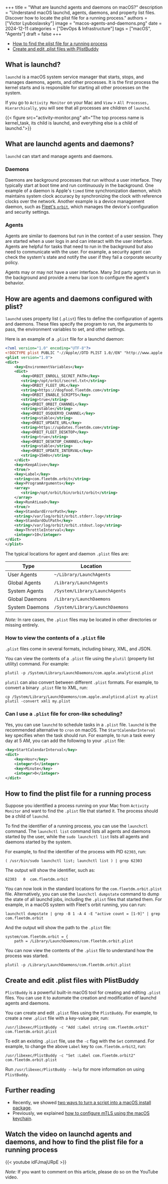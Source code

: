 +++
title = "What are launchd agents and daemons on macOS?"
description = "Understand macOS launchd, agents, daemons, and property list files. Discover how to locate the plist file for a running process."
authors = ["Victor Lyuboslavsky"]
image = "macos-agents-and-daemons.png"
date = 2024-12-11
categories = ["DevOps & Infrastructure"]
tags = ["macOS", "Agents"]
draft = false
+++

- [How to find the plist file for a running process](#how-to-find-the-plist-file-for-a-running-process)
- [Create and edit .plist files with PlistBuddy](#create-and-edit-plist-files-with-plistbuddy)

## What is launchd?

`launchd` is a macOS system service manager that starts, stops, and manages daemons, agents, and other processes. It is
the first process the kernel starts and is responsible for starting all other processes on the system.

If you go to `Activity Monitor` on your Mac and `View` > `All Processes, Hierarchically`, you will see that all
processes are children of `launchd`.

{{< figure src="activity-monitor.png" alt="The top process name is kernel_task, its child is launchd, and everything else is a child of launchd.">}}

## What are launchd agents and daemons?

`launchd` can start and manage agents and daemons.

### Daemons

Daemons are background processes that run without a user interface. They typically start at boot time and run
continuously in the background. One example of a daemon is Apple's `timed` time synchronization daemon, which maintains
system clock accuracy by synchronizing the clock with reference clocks over the network. Another example is a device
management daemon, such as [Fleet's `orbit`](https://fleetdm.com/docs/get-started/anatomy#orbit), which manages the
device's configuration and security settings.

### Agents

Agents are similar to daemons but run in the context of a user session. They are started when a user logs in and can
interact with the user interface. Agents are helpful for tasks that need to run in the background but also need to
communicate with the user. For example, a security agent can check the system's state and notify the user if they fail a
corporate security policy.

Agents may or may not have a user interface. Many 3rd party agents run in the background and provide a menu bar icon to
configure the agent's behavior.

## How are agents and daemons configured with plist?

`launchd` uses property list (`.plist`) files to define the configuration of agents and daemons. These files specify the
program to run, the arguments to pass, the environment variables to set, and other settings.

Here is an example of a `.plist` file for a launchd daemon:

```xml
<?xml version="1.0" encoding="UTF-8"?>
<!DOCTYPE plist PUBLIC "-//Apple//DTD PLIST 1.0//EN" "http://www.apple.com/DTDs/PropertyList-1.0.dtd">
<plist version="1.0">
<dict>
    <key>EnvironmentVariables</key>
    <dict>
       <key>ORBIT_ENROLL_SECRET_PATH</key>
       <string>/opt/orbit/secret.txt</string>
       <key>ORBIT_FLEET_URL</key>
       <string>https://dogfood.fleetdm.com</string>
       <key>ORBIT_ENABLE_SCRIPTS</key>
       <string>true</string>
       <key>ORBIT_ORBIT_CHANNEL</key>
       <string>stable</string>
       <key>ORBIT_OSQUERYD_CHANNEL</key>
       <string>stable</string>
       <key>ORBIT_UPDATE_URL</key>
       <string>https://updates.fleetdm.com</string>
       <key>ORBIT_FLEET_DESKTOP</key>
       <string>true</string>
       <key>ORBIT_DESKTOP_CHANNEL</key>
       <string>stable</string>
       <key>ORBIT_UPDATE_INTERVAL</key>
       <string>15m0s</string>
    </dict>
    <key>KeepAlive</key>
    <true/>
    <key>Label</key>
    <string>com.fleetdm.orbit</string>
    <key>ProgramArguments</key>
    <array>
       <string>/opt/orbit/bin/orbit/orbit</string>
    </array>
    <key>RunAtLoad</key>
    <true/>
    <key>StandardErrorPath</key>
    <string>/var/log/orbit/orbit.stderr.log</string>
    <key>StandardOutPath</key>
    <string>/var/log/orbit/orbit.stdout.log</string>
    <key>ThrottleInterval</key>
    <integer>10</integer>
</dict>
</plist>
```

The typical locations for agent and daemon `.plist` files are:

| Type           | Location                        |
| -------------- | ------------------------------- |
| User Agents    | `~/Library/LaunchAgents`        |
| Global Agents  | `/Library/LaunchAgents`         |
| System Agents  | `/System/Library/LaunchAgents`  |
| Global Daemons | `/Library/LaunchDaemons`        |
| System Daemons | `/System/Library/LaunchDaemons` |

_Note:_ In rare cases, the `.plist` files may be located in other directories or missing entirely.

### How to view the contents of a `.plist` file

`.plist` files come in several formats, including binary, XML, and JSON.

You can view the contents of a `.plist` file using the `plutil` (property list utility) command. For example:

```shell
plutil -p /System/Library/LaunchDaemons/com.apple.analyticsd.plist
```

`plutil` can also convert between different `.plist` formats. For example, to convert a binary `.plist` file to XML,
run:

```shell
cp /System/Library/LaunchDaemons/com.apple.analyticsd.plist my.plist
plutil -convert xml1 my.plist
```

### Can I use a `.plist` file for cron-like scheduling?

Yes, you can use `launchd` to schedule tasks in a `.plist` file. `launchd` is the recommended alternative to `cron` on
macOS. The `StartCalendarInterval` key specifies when the task should run. For example, to run a task every day at 5 AM,
you can add the following to your `.plist` file:

```xml
<key>StartCalendarInterval</key>
<dict>
    <key>Hour</key>
    <integer>5</integer>
    <key>Minute</key>
    <integer>0</integer>
</dict>
```

## How to find the plist file for a running process

Suppose you identified a process running on your Mac from `Activity Monitor` and want to find the `.plist` file that
started it. The process should be a child of `launchd`.

To find the identifier of a running process, you can use the `launchctl` command. The `launchctl list` command lists all
agents and daemons started by the user, while the `sudo launchctl list` lists all agents and daemons started by the
system.

For example, to find the identifier of the process with PID `62303`, run:

```shell
( /usr/bin/sudo launchctl list; launchctl list ) | grep 62303
```

The output will show the identifier, such as:

```
62303   0  com.fleetdm.orbit
```

You can now look in the standard locations for the `com.fleetdm.orbit.plist` file. Alternatively, you can use the
`launchctl dumpstate` command to dump the state of all launchd jobs, including the `.plist` files that started them. For
example, in a macOS system with Fleet's orbit running, you can run:

```shell
launchctl dumpstate | grep -B 1 -A 4 -E "active count = [1-9]" | grep com.fleetdm.orbit
```

And the output will show the path to the `.plist` file:

```shell
system/com.fleetdm.orbit = {
    path = /Library/LaunchDaemons/com.fleetdm.orbit.plist
```

You can now view the contents of the `.plist` file to understand how the process was started.

```shell
plutil -p /Library/LaunchDaemons/com.fleetdm.orbit.plist
```

## Create and edit .plist files with PlistBuddy

`PlistBuddy` is a powerful built-in macOS tool for creating and editing `.plist` files. You can use it to automate the
creation and modification of launchd agents and daemons.

You can create and edit `.plist` files using the `PlistBuddy`. For example, to create a new `.plist` file with a
key-value pair, run:

```shell
/usr/libexec/PlistBuddy -c "Add :Label string com.fleetdm.orbit" com.fleetdm.orbit.plist
```

To edit an existing `.plist` file, use the `-c` flag with the `Set` command. For example, to change the above `Label`
key to `com.fleetdm.orbit2`, run:

```shell
/usr/libexec/PlistBuddy -c "Set :Label com.fleetdm.orbit2" com.fleetdm.orbit.plist
```

Run `/usr/libexec/PlistBuddy --help` for more information on using `PlistBuddy`.

## Further reading

- Recently, we showed [two ways to turn a script into a macOS install package](../script-only-macos-install-package/).
- Previously, we explained [how to configure mTLS using the macOS keychain](../mtls-with-apple-keychain/).

## Watch the video on launchd agents and daemons, and how to find the plist file for a running process

{{< youtube idFJmajURpE >}}

_Note:_ If you want to comment on this article, please do so on the YouTube video.

